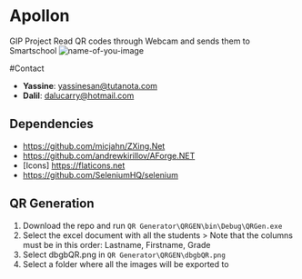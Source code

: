 # Apollon
GIP Project
Read QR codes through Webcam and sends them to Smartschool
![name-of-you-image](https://cdn.discordapp.com/attachments/493374771812106260/862384707676405780/readme.png)

#Contact
- **Yassine**: yassinesan@tutanota.com
- **Dalil**: dalucarry@hotmail.com

## Dependencies
- https://github.com/micjahn/ZXing.Net
- https://github.com/andrewkirillov/AForge.NET
- [Icons] https://flaticons.net
- https://github.com/SeleniumHQ/selenium


## QR Generation
1. Download the repo and run `QR Generator\QRGEN\bin\Debug\QRGen.exe`
2. Select the excel document with all the students > Note that the columns must be in this order: Lastname, Firstname, Grade
3. Select dbgbQR.png in `QR Generator\QRGEN\dbgbQR.png`
4. Select a folder where all the images will be exported to

